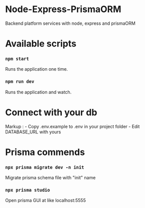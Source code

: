# Node-Express-PrismaORM
Backend platform services with node, express and prismaORM

# Available scripts

### `npm start`
Runs the application one time.

### `npm run dev`
Runs the application and watch.



# Connect with your db
 Markup : - Copy .env.example to .env in your project folder
          - Edit DATABASE_URL with yours



# Prisma commends

### `npx prisma migrate dev -n init`
Migrate prisma schema file with "init" name

### `npx prisma studio`
Open prisma GUI at like localhost:5555
